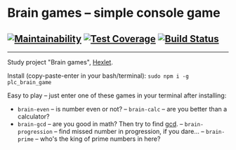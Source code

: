 # Brain games – simple console game
## [![Maintainability](https://api.codeclimate.com/v1/badges/c7eb178c4c84aea5abc1/maintainability)](https://codeclimate.com/github/peacelovecookies/brain_games/maintainability) [![Test Coverage](https://api.codeclimate.com/v1/badges/c7eb178c4c84aea5abc1/test_coverage)](https://codeclimate.com/github/peacelovecookies/brain_games/test_coverage) [![Build Status](https://travis-ci.org/peacelovecookies/brain_games.svg?branch=master)](https://travis-ci.org/peacelovecookies/brain_games)

---

Study project "Brain games", [Hexlet](https://ru.hexlet.io/?ref=50933).

Install (copy-paste-enter in your bash/terminal):
`sudo npm i -g plc_brain_game`

Easy to play – just enter one of these games in your terminal after installing:

- `brain-even` – is number even or not?
– `brain-calc` – are you better than a calculator?
- `brain-gcd` – are you good in math? Then try to find [gcd](https://en.wikipedia.org/wiki/Greatest_common_divisor).
– `brain-progression` – find missed number in progression, if you dare...
– `brain-prime` – who's the king of prime numbers in here?

